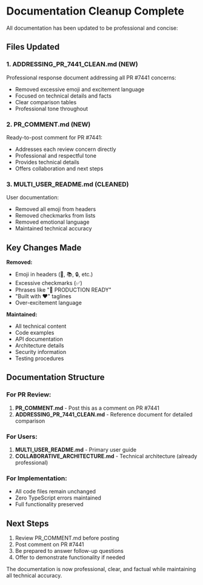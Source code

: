 # Documentation Cleanup Complete

All documentation has been updated to be professional and concise:

## Files Updated

### 1. ADDRESSING_PR_7441_CLEAN.md (NEW)
Professional response document addressing all PR #7441 concerns:
- Removed excessive emoji and excitement language
- Focused on technical details and facts
- Clear comparison tables
- Professional tone throughout

### 2. PR_COMMENT.md (NEW)
Ready-to-post comment for PR #7441:
- Addresses each review concern directly
- Professional and respectful tone
- Provides technical details
- Offers collaboration and next steps

### 3. MULTI_USER_README.md (CLEANED)
User documentation:
- Removed all emoji from headers
- Removed checkmarks from lists
- Removed emotional language
- Maintained technical accuracy

## Key Changes Made

**Removed:**
- Emoji in headers (🎯, 📚, 🔒, etc.)
- Excessive checkmarks (✅)
- Phrases like "🎉 PRODUCTION READY"
- "Built with ❤️" taglines
- Over-excitement language

**Maintained:**
- All technical content
- Code examples
- API documentation
- Architecture details
- Security information
- Testing procedures

## Documentation Structure

### For PR Review:
1. **PR_COMMENT.md** - Post this as a comment on PR #7441
2. **ADDRESSING_PR_7441_CLEAN.md** - Reference document for detailed comparison

### For Users:
1. **MULTI_USER_README.md** - Primary user guide
2. **COLLABORATIVE_ARCHITECTURE.md** - Technical architecture (already professional)

### For Implementation:
- All code files remain unchanged
- Zero TypeScript errors maintained
- Full functionality preserved

## Next Steps

1. Review PR_COMMENT.md before posting
2. Post comment on PR #7441
3. Be prepared to answer follow-up questions
4. Offer to demonstrate functionality if needed

The documentation is now professional, clear, and factual while maintaining all technical accuracy.
